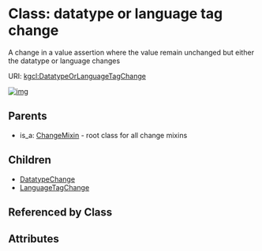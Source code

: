 
# Class: datatype or language tag change


A change in a value assertion where the value remain unchanged but either the datatype or language changes

URI: [kgcl:DatatypeOrLanguageTagChange](http://w3id.org/kgcl_schema/DatatypeOrLanguageTagChange)


[![img](https://yuml.me/diagram/nofunky;dir:TB/class/[LanguageTagChange],[DatatypeOrLanguageTagChange]^-[LanguageTagChange],[DatatypeOrLanguageTagChange]^-[DatatypeChange],[ChangeMixin]^-[DatatypeOrLanguageTagChange],[DatatypeChange],[ChangeMixin])](https://yuml.me/diagram/nofunky;dir:TB/class/[LanguageTagChange],[DatatypeOrLanguageTagChange]^-[LanguageTagChange],[DatatypeOrLanguageTagChange]^-[DatatypeChange],[ChangeMixin]^-[DatatypeOrLanguageTagChange],[DatatypeChange],[ChangeMixin])

## Parents

 *  is_a: [ChangeMixin](ChangeMixin.md) - root class for all change mixins

## Children

 * [DatatypeChange](DatatypeChange.md)
 * [LanguageTagChange](LanguageTagChange.md)

## Referenced by Class


## Attributes

